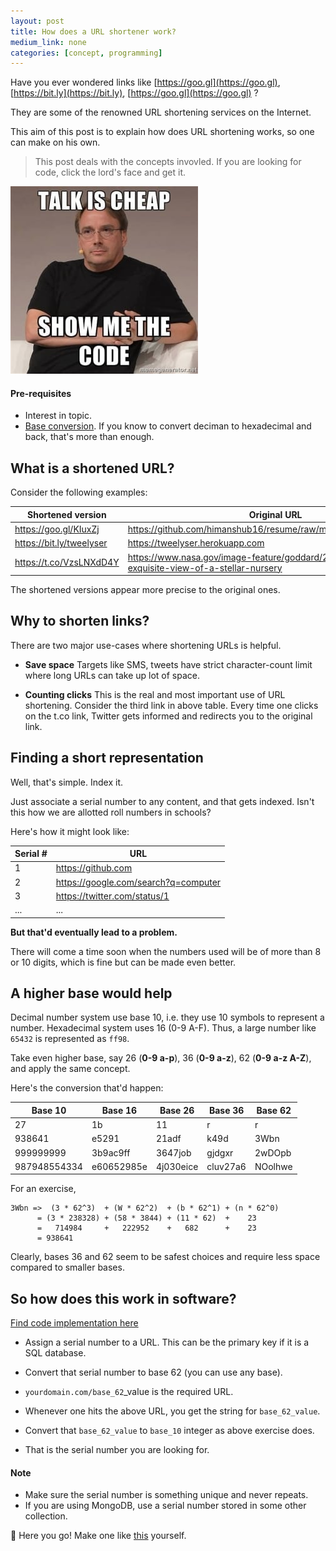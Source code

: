 ```yaml
---
layout: post
title: How does a URL shortener work?
medium_link: none
categories: [concept, programming]
---
```


Have you ever wondered links like [https://goo.gl](https://goo.gl), [https://bit.ly](https://bit.ly), [https://goo.gl](https://goo.gl)  ?

They are some of the renowned URL shortening services on the Internet.

This aim of this post is to explain how does URL shortening works, so one can make on his own.

> This post deals with the concepts invovled. If you are looking for code, click the lord's face and get it.

[![Talk is cheap, show me the code](/assets/url-shortener/talk-is-cheap.jpg)](https://github.com/himanshub16/outbound-go)


#### Pre-requisites
- Interest in topic.
- [Base conversion](https://www.tutorialspoint.com/computer_logical_organization/number_system_conversion.htm). If you know to convert deciman to hexadecimal and back, that's more than enough.

## What is a shortened URL?
Consider the following examples:

| Shortened version          | Original URL                                                                               |
|----------------------------|--------------------------------------------------------------------------------------------|
| <https://goo.gl/KIuxZj>    | <https://github.com/himanshub16/resume/raw/master/himanshub16.pdf>                         |
| <https://bit.ly/tweelyser> | <https://tweelyser.herokuapp.com>                                                          |
| <https://t.co/VzsLNXdD4Y>  | <https://www.nasa.gov/image-feature/goddard/2018/hubble-exquisite-view-of-a-stellar-nursery> |

The shortened versions appear more precise to the original ones.


## Why to shorten links?
There are two major use-cases where shortening URLs is helpful.
- **Save space**
  Targets like SMS, tweets have strict character-count limit where long URLs can take up lot of space.
  
- **Counting clicks**
  This is the real and most important use of URL shortening.
  Consider the third link in above table.
  Every time one clicks on the t.co link, Twitter gets informed and redirects you to the original link.

## Finding a short representation
Well, that's simple. Index it.

Just associate a serial number to any content, and that gets indexed. Isn't this how we are allotted roll numbers in schools?

Here's how it might look like:

| Serial # | URL                                  |
|----------|--------------------------------------|
|        1 | https://github.com                   |
|        2 | https://google.com/search?q=computer |
|        3 | https://twitter.com/status/1         |
|      ... | ...                                  |

**But that'd eventually lead to a problem.**

There will come a time soon when the numbers used will be of more than 8 or 10 digits, which is fine but can be made even better.

## A higher base would help
Decimal number system use base 10, i.e. they use 10 symbols to represent a number. Hexadecimal system uses 16 (0-9 A-F). Thus, a large number like `65432` is represented as `ff98`.

Take even higher base, say 26 (**0-9 a-p**), 36 (**0-9 a-z**), 62 (**0-9 a-z A-Z**), and apply the same concept.

Here's the conversion that'd happen:

|      Base 10 | Base 16    | Base 26   | Base 36  | Base 62 |
|--------------|------------|-----------|----------|---------|
|           27 | 1b         | 11        | r        | r       |
|       938641 | e5291      | 21adf     | k49d     | 3Wbn    |
|    999999999 | 3b9ac9ff   | 3647job   | gjdgxr   | 2wDOpb  |
| 987948554334 | e60652985e | 4j030eice | cluv27a6 | NOolhwe |


For an exercise,
```
3Wbn =>  (3 * 62^3)  + (W * 62^2)  + (b * 62^1) + (n * 62^0)
      = (3 * 238328) + (58 * 3844) + (11 * 62)  +    23
      =   714984     +   222952    +   682      +    23
      = 938641
```

Clearly, bases 36 and 62 seem to be safest choices and require less space compared to smaller bases.

## So how does this work in software?

[Find code implementation here](https://github.com/himanshub16/outbound-go/blob/master/baseconv.go)

- Assign a serial number to a URL. This can be the primary key if it is a SQL database.
- Convert that serial number to base 62 (you can use any base).
- `yourdomain.com/base_62`_value is the required URL.

- Whenever one hits the above URL, you get the string for `base_62_value`.
- Convert that `base_62_value` to `base_10` integer as above exercise does.
- That is the serial number you are looking for.


#### Note
- Make sure the serial number is something unique and never repeats.
- If you are using MongoDB, use a serial number stored in some other collection.

:tada: Here you go! Make one like [this](https://outbound-go.herokuapp.com) yourself.
